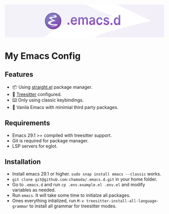 ![banner](banner.png)

# My Emacs Config

## Features

* 📦 Using [straight.el](https://github.com/radian-software/straight.el) package manager.
* 🌳 [Treesitter](https://tree-sitter.github.io/tree-sitter/) configured.
* ⌨️ Only using classic keybindings.
* 🧘 Vanila Emacs with minimial third party packages.

## Requirements

* Emacs 29.1 >= compiled with treesitter support.
* Git is required for package manager.
* LSP servers for eglot.

## Installation

* Install emacs 29.1 or higher. `sudo snap install emacs --classic` works. 
* `git clone git@github.com:chamoda/.emacs.d.git` in your home folder.
* Go to `.emacs.d` and run `cp .env.example.el .env.el` and modify variables as needed.
* Run `emacs`. It will take some time to initialze all packages.
* Ones everything intialized, run `M-x treesitter-install-all-language-grammar` to install all grammar for treesitter modes.

